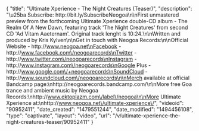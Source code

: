 {
    "title": "Ultimate Xperience - The Night Creatures (Teaser)",
    "description": "\u25ba Subscribe: http:\/\/bit.ly\/SubscribeNeogoa\n\nFirst unmastered preview from the forthcoming Ultimate Xperience double-CD album - The Realm Of A New Dawn, featuring track 'The Night Creatures' from second CD 'Ad Vitam Aaeternam'. Original track lenght is 10:24.\n\nWritten and produced by Kris Kylven\n\nGet in touch with Neogoa Records:\n\nOfficial Website - http:\/\/www.neogoa.net\nFacebook - http:\/\/www.facebook.com\/neogoarecords\nTwitter - http:\/\/www.twitter.com\/neogoarecords\nInstagram - http:\/\/www.instagram.com\/neogoarecords\nGoogle Plus - http:\/\/www.google.com\/+neogoarecords\nSoundCloud - http:\/\/www.soundcloud.com\/neogoarecords\n\nMerch available at official Bandcamp page:\nhttp:\/\/neogoarecords.bandcamp.com\/\n\nMore free Goa trance and ambient music by Neogoa Records:\nhttp:\/\/www.ektoplazm.com\/label\/neogoa\n\nMore Ultimate Xperience at:\nhttp:\/\/www.neogoa.net\/ultimate-xperience\/",
    "videoid": "90952411",
    "date_created": "1479551244",
    "date_modified": "1494456108",
    "type": "captivate",
    "layout": "video",
    "url": "\/v\/ultimate-xperience-the-night-creatures-teaser\/90952411"
}